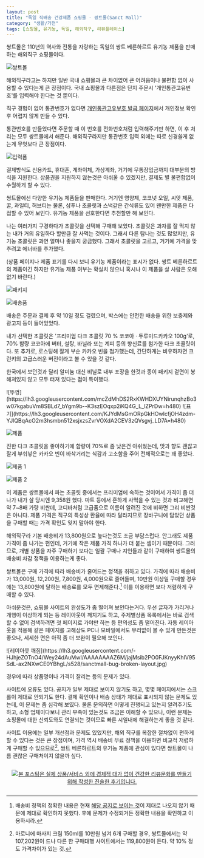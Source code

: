```yaml
---
layout: post
title: "독일 직배송 건강제품 쇼핑몰 - 쌍트몰(Sanct Mall)"
category: "생활/가전"
tags: [쇼핑몰, 유기농, 독일, 해외직구, 리뷰플레이스]
---
```


쌍트몰은 110년의 역사와 전통을 자랑하는 독일의 쌍트 베른하르트 유기농 제품을 판매하는 해외직구 쇼핑몰이다.

![쌍트몰](https://lh3.googleusercontent.com/-uQMRMSl6eLI/WeytpC_d6tI/AAAAAAAAZ4Y/BZQKvdll4wstOxBMt-shs20e0xtoy_c1wCE0YBhgL/s640/sanctmall-top.jpg)

해외직구라고는 하지만 일반 국내 쇼핑몰과 큰 차이없어
큰 어려움이나 불편함 없이 사용할 수 있다는게 큰 장점이다.
국내 쇼핑몰과 다른점은 단지 주문시 '개인통관고유번호'를 입력해야 한다는 것 뿐이다.

직구 경험이 없어 통관번호가 없다면 [개인통관고유부호 발급 페이지](https://unipass.customs.go.kr/csp/persIndex.do)에서
개인정보 확인 후 어렵지 않게 만들 수 있다.

통관번호를 만들었다면 주문할 때 이 번호를 전화번호처럼 입력해주기만 하면,
이 후 처리는 모두 쌍트몰에서 해준다.
해외직구라지만 통관번호 입력 외에는 따로 신경쓸게 없는게 무엇보다 큰 장점이다.

![입력폼](https://lh3.googleusercontent.com/-GyuuF8lQxEU/WeyvLFElfvI/AAAAAAAAZ5k/ivWejZQWR5gEbweLh4-a7zFFudtH08KQgCE0YBhgL/s640/sanctmall-sod_frm.png)

결제방식도 신용카드, 휴대폰, 계좌이체, 가상계좌, 거기에 무통장입금까지 대부분의 방식을 지원한다.
상품권을 지원하지 않는것은 아쉬울 수 있겠지만,
결제도 별 불편함없이 수월하게 할 수 있다.

쌍트몰에선 다양한 유기농 제품들을 판매한다.
거기엔 영양제, 코코넛 오일, 씨앗 제품, 꿀, 과일티, 허브티는 물론,
샴푸나 초콜릿과 스낵같은 간식류도 있어
왠만한 제품은 다 접할 수 있어 보인다.
유기농 제품을 선호한다면 추천할만 해 보인다.

나는 여러가지 구경하다가 초콜릿을 선택해 구매해 보았다.
초콜릿은 과자를 잘 먹지 않는 내가 거의 유일하다 할만큼 잘 사먹는 것이다.
그래서 다른 탐나는 것도 많았지만, 유기농 초콜릿은 과연 얼마나 좋을지 궁금했다.
그래서 초콜릿을 고르고, 거기에 가격을 맞추려고 에너바를 추가했다.

(상품 페이지나 제품 표기를 다시 보니 유기농 제품이라는 표시가 없다.
쌍트 베른하르트의 제품이긴 하지만 유기농 제품 여부는 확실치 않으니
혹시나 이 제품을 살 사람은 오해 없기 바란다.)

![패키지](https://lh3.googleusercontent.com/czYmXuZMhry0P628YNQVrUwfFSdwJe_k7Se9n0jbJgb-UfzlTM5ERlwGueRDg9EQ16y9lEV6LrHHiQ=s560)

![배송품](https://lh3.googleusercontent.com/6e-ey1FzVJ2b58o8Cc8FTLlbdPnwv6IGsQks2WD4ATZIM86-u4VW-dgx0DFRYO2WwHMNJQmCxUevMA=s560)

배송은 주문과 결제 후 약 10일 정도 걸렸으며,
박스에는 안전한 배송을 위한 보충제와 광고지 등이 들어있었다.

내가 선택한 초콜릿은 '프리미엄 다크 초콜릿 70 % 코코아 · 두루미드카카오 100g'로,
70% 함량 코코아에 버터, 설탕, 바닐라 또는 계피 등의 향신료를 첨가한 다크 초콜릿이다.
또 추가로, 로스팅해 잘게 부순 카카오 빈을 첨가했는데,
간단하게는 비유하자면 크런키의 고급스러운 버전이라고 볼 수 있을 것 같다.

한국에서 보던것과 달리 알미늄 대신 비닐로 내부 포장을 한것과
종이 패키지 겉면이 봉해져있지 않고 모두 터져 있다는 점이 특이했다.

<p class="center" markdown="1">
![뚜껑](https://lh3.googleusercontent.com/mcZdMhDS2RxKWHDXUYNirunqhzBo3w07kgabuVm8SBLd7_bYgm9b--K3szEOqxp2iKQ4G_L_lZPrDw=h480)
![표기](https://lh3.googleusercontent.com/KJYdMsGmORpGkHOwIcfjOH4zdm-YJlQBqAcO2m3hsmbn512xsjxzsZvrVOXdA2CEV3zQVsgvj_LD7A=h480)
</p>

![제품](https://lh3.googleusercontent.com/-4vl1RPXZ1UTmY4d7NFm6TLJmDlK5fFXVmrBjcGjr04pgd6V89-eLxOM2K75lptPn1r1OffqXG4QZA=s560)

진한 다크 초콜릿을 좋아하기에 함량이 70%로 좀 낮은건 아쉬웠는데,
맛과 향도 괜찮고
잘게 부숴넣은 카카오 빈이 바삭거리는 식감과 고소함을 주어
전체적으로는 꽤 좋았다.

![제품 1](https://lh3.googleusercontent.com/R28XxCjjmx9LLlMY7F_0HcL6KTONg3UW6jdzfjLvzy2p6xTbQ6EtM-5lgIE9Kg7240x-XDGfga0xhw=s560)

![제품 2](https://lh3.googleusercontent.com/iEWriNbICJcEdhrDaXg0P69WSlogU7XWJRGXoiAbZ1IeEyC0VaohvVY5KDlzjywNfJC7xn6ZB8E2-w=s560)

이 제품은 쌍트몰에서 파는 초콜릿 중에서는 프리미엄에 속하는 것이어서
가격이 좀 더 나가
내가 살 당시엔 9,358원 했다.
마트 등에서 흔하게 사먹을 수 있는 것과 비교해면 약 7~8배 가량 비싼데,
고디바처럼 고급품으로 이름이 알려진 것에 비하면 그리 비싼것은 아니다.
제품 가격은 직구의 특성상 환율에 따라 달라지므로
장바구니에 담았던 상품을 구매할 때는 가격 확인도 잊지 말아야 한다.

해외직구라 기본 배송비가 13,800원으로 높다는것도 조금 부담스럽다.
안그래도 제품 가격이 좀 나가는 편인데,
거기에 작은 제품 가격 하나가 더 붙는 셈이기 때문이다.
그러므로, 개별 상품을 자주 구매하기 보다는
일괄 구매나 지인들과 같이 구매하여
쌍트몰의 배송비 차감 정책을 이용하는게 좋다.

쌍트몰은 구매 가격에 따라 배송비가 줄어드는 정책을 취하고 있다.
가격에 따라 배송비가 13,000원, 12,200원, 7,800원, 4,000원으로 줄어들며,
10만원 이상일 구매할 경우에는 13,800원에 달하는 배송료를 모두 면제해준다.[^1]
이를 이용하면 보다 저렴하게 구매할 수 있다.

[^1]: 배송비 정책의 정확한 내용은 현재 [해당 공지로 보이는 것](http://www.sanctmall.com/bbs/board.php?bo_table=notice&wr_id=38&page=1)이 제대로 나오지 않기 때문에 제대로 확인하지 못했다. 후에 문제가 수정되거든 정확한 내용을 확인하고 이용하시라.

아쉬운것은, 쇼핑몰 사이트의 완성도가 좀 떨어져 보인다는거다.
우선 글자가 가리거나 개행이 이상하게 되는 등 레이아웃이 깨지기도 하고,
주제별상품 목록에서는 바로 검색할 수 없어
검색하려면 첫 페이지로 가야만 하는 등 편의성도 좀 떨어진다.
자동 레이아웃을 적용해 같은 페이지를 고해상도 PC나 모바일에서도 무리없이 볼 수 있게 만든것은 좋으나,
세세한 면은 아직 좀 더 보완이 필요해 보인다.

<div class="mediablock" markdown="1">
![레이아웃 깨짐](https://lh3.googleusercontent.com/-HJhjeZOTnO4/Wey24dAuMwI/AAAAAAAAZ6M/jajMsib2PO0FJKnyyKhIV95SdL-ax2NXwCE0YBhgL/s528/sanctmall-bug-broken-layout.jpg)
<p class="mediablock-caption">경우에 따라 상품명이나 가격이 잘리는 등의 문제가 있다.</p>
</div>

사이트에 오류도 있다.
공지가 일부 제대로 보이지 않기도 하고,
몇몇 페이지에서는 스크롤이 제대로 안되기도 한다.
결제 확인이나 배송 상태가 제대로 표시되지 않는 문제도 있는데,
이 문제는 좀 심각해 보였다.
물론 문의하면 어떻게 진행되고 있는지 알려주기도 하고,
소형 업체이다보니 관리 부족이 있는것도 조금은 이해할 수 있으나,
이런 문제는 쇼핑몰에 대한 신뢰도와도 연결되는 것이므로
빠른 시일내에 해결하는게 좋을 것 같다.

사이트 이용에는 일부 개선점과 문제도 있었지만,
해외 직구를 복잡한 절차없이 편하게 할 수 있다는 것은 큰 장점이며,
가격 역시 배송비 무료 정책을 이용하면 비교적 저렴하게 구매할 수 있으므로[^2],
쌍트 베른하르트의 유기농 제품에 관심이 있다면
쌍트몰이 나름 괜찮은 구매처이지 않을까 싶다.

[^2]: 마로니에 마사지 크림 150ml를 10만원 넘겨 6개 구매할 경우, 쌍트몰에서는 약 107,202원이 드나 다른 한 구매대행 사이트에서는 119,800원이 든다. 약 10% 정도 가격차이가 있는 것.



<div style="text-align: center; padding: 1em;"><a href="http://reviewplace.co.kr/detail.php?number=10125" target="_blank"><img src="http://reviewplace.co.kr/blog_traffic.php?key=MTAxMjV8cmV6bm9h" border="0" alt="본 포스팅은 실제 상품/서비스 외에 경제적 대가 없이 건강한 리뷰문화를 만들기 위해 작성한 진솔한 후기입니다."></a></div>
